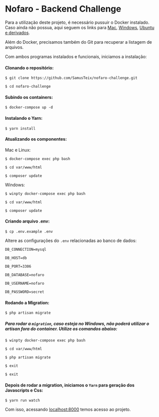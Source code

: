 # Nofaro - Backend Challenge

Para a utilização deste projeto, é necessário pussuir o Docker instalado.
Caso ainda não possua, aqui seguem os links para <a href="https://www.mundodocker.com.br/tag/docker-mac/" target="_blank">Mac</a>, <a href="https://www.mundodocker.com.br/tag/docker-windows/" target="_blank">Windows</a>, <a href="https://www.edivaldobrito.com.br/docker-no-ubuntu/" target="_blank">Ubuntu e derivados</a>.

Além do Docker, precisamos também do Git para recuperar a listagem de arquivos.

Com ambos programas instalados e funcionais, iniciamos a instalação:


#### Clonando o repositório:

`$ git clone https://github.com/SamusTeix/nofaro-challenge.git`

`$ cd nofaro-challenge`


#### Subindo os containers:

`$ docker-compose up -d`


#### Instalando o Yarn:

`$ yarn install`


#### Atualizando os componentes:

Mac e Linux:

`$ docker-compose exec php bash`

`$ cd var/www/html`

`$ composer update`


Windows:

`$ winpty docker-compose exec php bash`

`$ cd var/www/html`

`$ composer update`


#### Criando arquivo .env:

`$ cp .env.example .env`

Altere as configurações do `.env` relacionadas ao banco de dados:

`DB_CONNECTION=mysql`

`DB_HOST=db`

`DB_PORT=3306`

`DB_DATABASE=nofaro`

`DB_USERNAME=nofaro`

`DB_PASSWORD=secret`


#### Rodando a Migration:

`$ php artisan migrate`


##### Para rodar a `migration`, caso esteja no Windows, não poderá utilizar o artisan fora do container. Utilize os comandos abaixo:

`$ winpty docker-compose exec php bash`

`$ cd var/www/html`

`$ php artisan migrate`

`$ exit`

`$ exit`


#### Depois de rodar a migration, iniciamos o `Yarn` para geração dos Javascripts e Css:

`$ yarn run watch`


Com isso, acessando <a href="http://localhost:8000" target="_blank">localhost:8000</a> temos acesso ao projeto.
